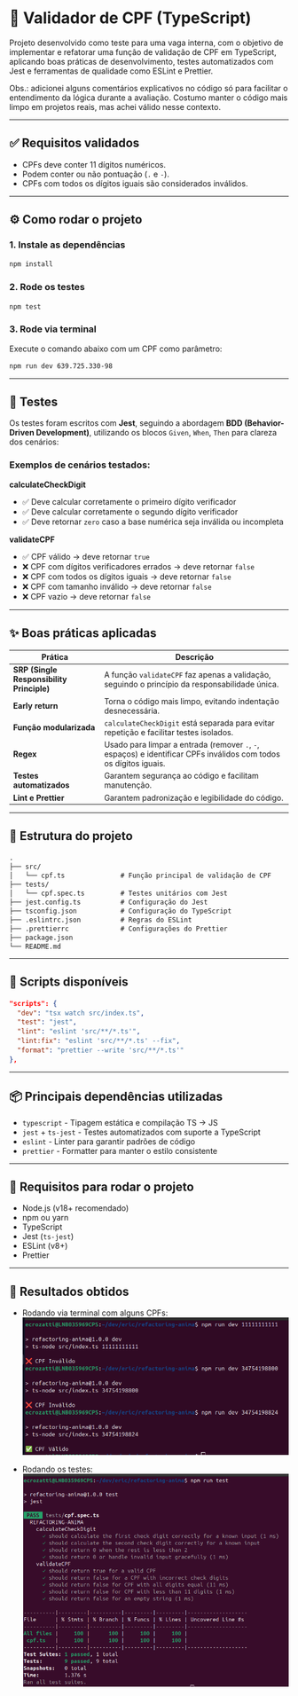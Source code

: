 # 🧮 Validador de CPF (TypeScript)

Projeto desenvolvido como teste para uma vaga interna, com o objetivo de implementar e refatorar uma função de validação de CPF em TypeScript, aplicando boas práticas de desenvolvimento, testes automatizados com Jest e ferramentas de qualidade como ESLint e Prettier.

Obs.: adicionei alguns comentários explicativos no código só para facilitar o entendimento da lógica durante a avaliação. Costumo manter o código mais limpo em projetos reais, mas achei válido nesse contexto.

---

## ✅ Requisitos validados

- CPFs deve conter 11 dígitos numéricos.
- Podem conter ou não pontuação (`.` e `-`).
- CPFs com todos os dígitos iguais são considerados inválidos.

---

## ⚙️ Como rodar o projeto

### 1. Instale as dependências
```bash
npm install
```

### 2. Rode os testes
```bash
npm test
```

### 3. Rode via terminal

Execute o comando abaixo com um CPF como parâmetro:
```bash
npm run dev 639.725.330-98
```

---

## 🧪 Testes

Os testes foram escritos com **Jest**, seguindo a abordagem **BDD (Behavior-Driven Development)**, utilizando os blocos `Given`, `When`, `Then` para clareza dos cenários:

### Exemplos de cenários testados:

**calculateCheckDigit**
- ✅ Deve calcular corretamente o primeiro dígito verificador
- ✅ Deve calcular corretamente o segundo dígito verificador
- ✅ Deve retornar `zero` caso a base numérica seja inválida ou incompleta

**validateCPF**
- ✅ CPF válido → deve retornar `true`
- ❌ CPF com dígitos verificadores errados → deve retornar `false`
- ❌ CPF com todos os dígitos iguais → deve retornar `false`
- ❌ CPF com tamanho inválido → deve retornar `false`
- ❌ CPF vazio → deve retornar `false`

---

## ✨ Boas práticas aplicadas

| Prática | Descrição |
|--------|-----------|
| **SRP (Single Responsibility Principle)** | A função `validateCPF` faz apenas a validação, seguindo o princípio da responsabilidade única. |
| **Early return** | Torna o código mais limpo, evitando indentação desnecessária. |
| **Função modularizada** | `calculateCheckDigit` está separada para evitar repetição e facilitar testes isolados. |
| **Regex** | Usado para limpar a entrada (remover `.`, `-`, espaços) e identificar CPFs inválidos com todos os dígitos iguais. |
| **Testes automatizados** | Garantem segurança ao código e facilitam manutenção. |
| **Lint e Prettier** | Garantem padronização e legibilidade do código. |

---

## 📁 Estrutura do projeto

```
.
├── src/
│   └── cpf.ts              # Função principal de validação de CPF
├── tests/
│   └── cpf.spec.ts         # Testes unitários com Jest
├── jest.config.ts          # Configuração do Jest
├── tsconfig.json           # Configuração do TypeScript
├── .eslintrc.json          # Regras do ESLint
├── .prettierrc             # Configurações do Prettier
├── package.json
└── README.md
```

---

## 🔧 Scripts disponíveis

```json
"scripts": {
  "dev": "tsx watch src/index.ts",
  "test": "jest",
  "lint": "eslint 'src/**/*.ts'",
  "lint:fix": "eslint 'src/**/*.ts' --fix",
  "format": "prettier --write 'src/**/*.ts'"
},
```

---

## 📦 Principais dependências utilizadas

- `typescript` - Tipagem estática e compilação TS → JS
- `jest` + `ts-jest` - Testes automatizados com suporte a TypeScript
- `eslint` - Linter para garantir padrões de código
- `prettier` - Formatter para manter o estilo consistente

---

## 📌 Requisitos para rodar o projeto

- Node.js (v18+ recomendado)
- npm ou yarn
- TypeScript
- Jest (`ts-jest`)
- ESLint (v8+)
- Prettier

---

## 🎯 Resultados obtidos

- Rodando via terminal com alguns CPFs:
![alt text](./assets/run.png)

- Rodando os testes:
![alt text](./assets/tests.png)
